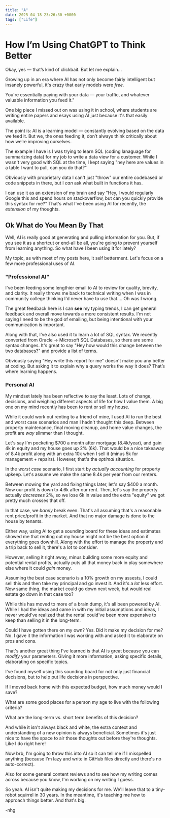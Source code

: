 ```yaml
---
title: "A"
date: 2025-04-18 23:26:30 +0000
tags: ["Life"]
---
```


# How I’m Using ChatGPT to Think Better

Okay, yes — that’s kind of clickbait. But let me explain…

Growing up in an era where AI has not only become fairly intelligent but insanely powerful, it's crazy that early models were _free._ 

You're essentially paying with your data — your traffic, and whatever valuable information you feed it."

One big piece I missed out on was using it in school, where students are writing entire papers and esays using AI just because it's that easily available.

The point is: AI is a learning model — constantly evolving based on the data we feed it. But we, the ones feeding it, don’t always think critically about how we’re improving ourselves.

The example I have is I was trying to learn SQL (coding lanaguage for summarizing data) for my job to write a data view for a customer. While I wasn't very good with SQL at the time, I kept saying "hey here are values in a table I want to pull, can you do that?"

Obviously with proprietary data I can't just "throw" our entire codebased or code snippets in there, but I _can_ ask what built in functions it has. 

I can use it as an extension of my brain and say "Hey, I would regularly Google this and spend hours on stackoverflow, but can you quickly provide this syntax for me?" That's what I've been using AI for recently, the _extension_ of my thoughts.

## Ok What do You Mean By That

Well, AI is really good at generating and pulling information for you. But, if you see it as a shortcut or end-all be all, you're going to prevent yourself from learning anything. So what have I been using it for lately?

My topic, as with most of my posts here, it self betterment. Let's focus on a few more professional uses of AI.

### "Professional AI"

I've been feeding some lengthier email to AI to review for quality, brevity, and clarity. It really throws me back to technical writing when I was in community college thinking I'd never have to use that.... Oh was I wrong.

The great feedback here is I can **see** my typing trends, I can get general feedback and overall move towards a more consistent results. I'm not saying I need to be the god of emailing, but being intentional with your communication is important.

Along with that, I've also used it to learn a lot of SQL syntax. We recently converted from Oracle -> Microsoft SQL Databases, so there are some syntax changes. It's great to say "Hey how would this change between the two databases?" and provide a list of terms.

Obviously saying "Hey write this report for me" doesn't make you any better at coding. But asking it to explain why a query works the way it does? That’s where learning happens.
### Personal AI

My mindset lately has been reflective to say the least. Lots of change, decisions, and weighing different aspects of life for how I value them. A big one on my mind recently has been to rent or sell my house. 

While it could work out renting to a friend of mine, I used AI to run the best and worst case scenarios and man I hadn't thought this deep. Between property maintenance, final moving cleanup, and home value changes, the profit are _way_ slimmer than I thought.

Let's say I'm pocketing $700 a month after mortgage (8.4k/year), and gain 4k in equity and my house goes up 2% (6k). That would be a nice takeaway of 8.4k profit along with an extra 10k when I sell it (minus 5k for management + repairs). However, that's the _optimal_ situation. 

In the _worst case_ scenario, I first start by _actually accounting_ for property upkeep. Let's assume we make the same 8.4k per year from our renters. 

Between mowing the yard and fixing things later, let's say $400 a month. Now our profit is down to 4.6k after our rent. Then, let's say the property actually _decreases_ 2%, so we lose 6k in value and the extra "equity" we got pretty much crosses that off.

In that case, we _barely_ break even. That's all assuming that's a reasonable rent price/profit in the market. And that no major damage is done to the house by tenants.

Either way, using AI to get a sounding board for these ideas and estimates showed me that renting out my house might not be the best option if everything goes downhill. Along with the effort to manage the property and a trip back to sell it, there's a lot to consider.

However, selling it right away, minus building some more equity and potential rental profits, actually puts all that money back in play somewhere else where it could _gain_ money. 

Assuming the best case scenario is a 10% growth on my assests, I could sell this and then take my principal and go invest it. And it's a _lot_ less effort. Now same thing, the market could go down next week, but would real estate go down in that case too?

While this has moved to more of a brain dump, it's all been powered by AI. While I had the ideas and came in with my initial assumptions and ideas, I never would've realized that the rental could've been _more_ expensive to keep than selling it in the long-term.

Could I have gotten there on my own? Yes. Did it make my decision for me? No. I gave it the information I was working with and asked it to elaborate on pros and cons.

That's another great thing I've learned is that AI is great because you can _modify_ your parameters. Giving it more information, asking specific details, elaborating on specific topics. 

I've found myself using this sounding board for not only just financial decisions, but to help put life decisions in perspective.

If I moved back home with this expected budget, how much money would I save?

What are some good places for a person my age to live with the following criteria?

What are the long-term vs. short term benefits of this decision?

And while it isn't always black and white, the extra context and understanding of a new opinion is always beneficial. Sometimes it's just nice to have the space to air those thoughts out before they're thoughts. Like I do right here!

Now brb, I'm going to throw this into AI so it can tell me if I misspelled anything (because I'm lazy and write in GitHub files directly and there's no auto-correct). 

Also for some general content reviews and to see how my writing comes across because you know, I'm working on my writing I guess.

So yeah. AI isn't quite making my decisions for me. We'll leave that to a tiny-robot squirrel in 30 years. In the meantime, it's teaching me how to approach things better. And that's big.

-nhg
